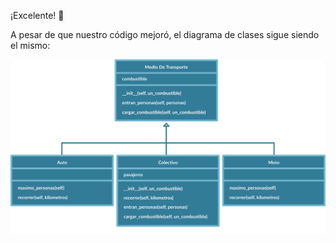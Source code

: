 ¡Excelente! :tada:

A pesar de que nuestro código mejoró, el diagrama de clases sigue siendo el mismo: 

<img src="https://raw.githubusercontent.com/MumukiProject/mumuki-guia-python3-herencia-python-v-2021/master/assets/clases_4.11.svg" alt="Diagrama de clases" width="800px" height="auto">